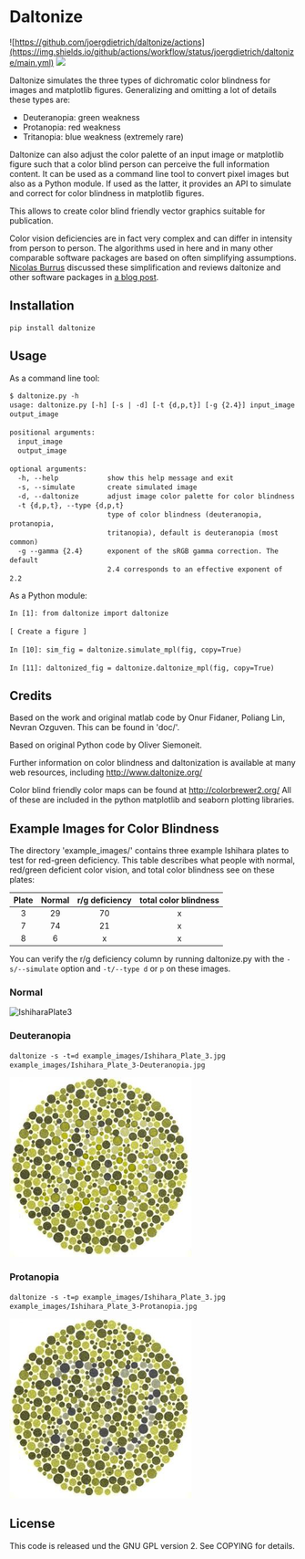 # Daltonize

![https://github.com/joergdietrich/daltonize/actions](https://img.shields.io/github/actions/workflow/status/joergdietrich/daltonize/main.yml)  ![](https://img.shields.io/endpoint?url=https://gist.githubusercontent.com/joergdietrich/9deb619232c8098b5e15d259ef5ed534/raw/covbadge.json)

Daltonize simulates the three types of dichromatic color blindness for
images and matplotlib figures. Generalizing and omitting a lot of
details these types are:

* Deuteranopia: green weakness
* Protanopia: red weakness
* Tritanopia: blue weakness (extremely rare)

Daltonize can also adjust the color palette of an input image or matplotlib figure such
that a color blind person can perceive the full information
content. It can be used as a command line tool to convert pixel images
but also as a Python module. If used as the latter, it provides an API
to simulate and correct for color blindness in matplotlib figures.

This allows to create color blind friendly vector graphics suitable
for publication.

Color vision deficiencies are in fact very complex and can differ in intensity from person to person.
The algorithms used in here and in many other comparable software packages are based on often simplifying assumptions. [Nicolas Burrus](http://nicolas.burrus.name/) discussed these simplification and reviews daltonize and other software packages in [a blog post](https://daltonlens.org/opensource-cvd-simulation/).


## Installation

```
pip install daltonize
```

## Usage

As a command line tool:

```
$ daltonize.py -h
usage: daltonize.py [-h] [-s | -d] [-t {d,p,t}] [-g {2.4}] input_image output_image

positional arguments:
  input_image
  output_image

optional arguments:
  -h, --help            show this help message and exit
  -s, --simulate        create simulated image
  -d, --daltonize       adjust image color palette for color blindness
  -t {d,p,t}, --type {d,p,t}
                        type of color blindness (deuteranopia, protanopia,
                        tritanopia), default is deuteranopia (most common)
  -g --gamma {2.4}      exponent of the sRGB gamma correction. The default 
                        2.4 corresponds to an effective exponent of 2.2
```

As a Python module:

```
In [1]: from daltonize import daltonize

[ Create a figure ]

In [10]: sim_fig = daltonize.simulate_mpl(fig, copy=True)

In [11]: daltonized_fig = daltonize.daltonize_mpl(fig, copy=True)
```

## Credits

Based on the work and original matlab code by Onur Fidaner, Poliang
Lin, Nevran Ozguven. This can be found in 'doc/'.

Based on original Python code by Oliver Siemoneit.

Further information on color blindness and daltonization is available
at many web resources, including http://www.daltonize.org/

Color blind friendly color maps can be found at
http://colorbrewer2.org/ All of these are included in the python
matplotlib and seaborn plotting libraries.

## Example Images for Color Blindness

The directory 'example_images/' contains three example Ishihara plates
to test for red-green deficiency. This table describes what people
with normal, red/green deficient color vision, and total color
blindness see on these plates:

| Plate     | Normal      | r/g deficiency  | total color blindness |
|:---------:|:-----------:|:---------------:|:---------------------:|
| 3	    | 29          | 70              |       x	            |
| 7         | 74          | 21		    |       x               |
| 8	    |  6          |  x		    |       x               |

You can verify the r/g deficiency column by running daltonize.py with
the `-s/--simulate` option and `-t/--type d` or `p` on these images.

### Normal

![IshiharaPlate3](example_images/Ishihara_Plate_3.jpg)

### Deuteranopia

```
daltonize -s -t=d example_images/Ishihara_Plate_3.jpg example_images/Ishihara_Plate_3-Deuteranopia.jpg
```

![IshiharaPlate3](example_images/Ishihara_Plate_3-Deuteranopia.jpg)

### Protanopia

```
daltonize -s -t=p example_images/Ishihara_Plate_3.jpg example_images/Ishihara_Plate_3-Protanopia.jpg
```

![IshiharaPlate3](example_images/Ishihara_Plate_3-Protanopia.jpg)

## License

This code is released und the GNU GPL version 2. See COPYING for details.
